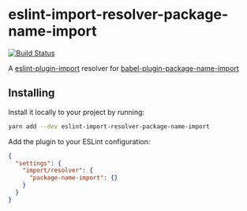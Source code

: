# eslint-import-resolver-package-name-import
[![Build Status](https://travis-ci.org/vinsonchuong/eslint-import-resolver-package-name-import.svg?branch=master)](https://travis-ci.org/vinsonchuong/eslint-import-resolver-package-name-import)

A [eslint-plugin-import](https://github.com/benmosher/eslint-plugin-import)
resolver for [babel-plugin-package-name-import](https://github.com/vinsonchuong/babel-plugin-package-name-import)

## Installing
Install it locally to your project by running:

```bash
yarn add --dev eslint-import-resolver-package-name-import
```

Add the plugin to your ESLint configuration:

```json
{
  "settings": {
    "import/resolver": {
      "package-name-import": {}
    }
  }
}
```
